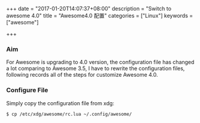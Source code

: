 +++
date = "2017-01-20T14:07:37+08:00"
description = "Switch to awesome 4.0"
title = "Awesome4.0 配置"
categories = ["Linux"]
keywords = ["awesome"]

+++
### Aim
For Awesome is upgrading to 4.0 version, the configuration file has changed
a lot comparing to Awesome 3.5, I have to rewrite the configuration files,
following records all of the steps for customize Awesome 4.0.     

### Configure File
Simply copy the configuration file from xdg:    

```
$ cp /etc/xdg/awesome/rc.lua ~/.config/awesome/
```

